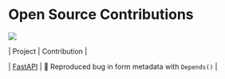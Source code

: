 # Open Source Contributions

[![](https://img.shields.io/badge/PRs-FastAPI-green)](https://github.com/tiangolo/fastapi/pull/13898)

| Project | Contribution |

| [FastAPI](https://github.com/tiangolo/fastapi) | 🐞 Reproduced bug in form metadata with `Depends()` |
<!--
**ASR1015/ASR1015** is a ✨ _special_ ✨ repository because its `README.md` (this file) appears on your GitHub profile.

Here are some ideas to get you started:

- 🔭 I’m currently working on ...
- 🌱 I’m currently learning ...
- 👯 I’m looking to collaborate on ...
- 🤔 I’m looking for help with ...
- 💬 Ask me about ...
- 📫 How to reach me: ...
- 😄 Pronouns: ...
- ⚡ Fun fact: ...
-->
